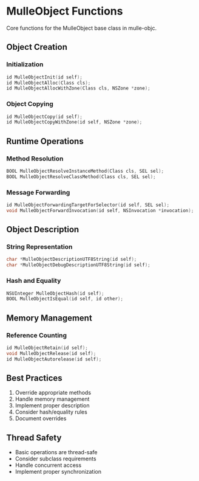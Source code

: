 # MulleObject Functions

Core functions for the MulleObject base class in mulle-objc.

## Object Creation

### Initialization

``` c
id MulleObjectInit(id self);
id MulleObjectAlloc(Class cls);
id MulleObjectAllocWithZone(Class cls, NSZone *zone);
```

### Object Copying

``` c
id MulleObjectCopy(id self);
id MulleObjectCopyWithZone(id self, NSZone *zone);
```

## Runtime Operations

### Method Resolution

``` c
BOOL MulleObjectResolveInstanceMethod(Class cls, SEL sel);
BOOL MulleObjectResolveClassMethod(Class cls, SEL sel);
```

### Message Forwarding

``` c
id MulleObjectForwardingTargetForSelector(id self, SEL sel);
void MulleObjectForwardInvocation(id self, NSInvocation *invocation);
```

## Object Description

### String Representation

``` c
char *MulleObjectDescriptionUTF8String(id self);
char *MulleObjectDebugDescriptionUTF8String(id self);
```

### Hash and Equality

``` c
NSUInteger MulleObjectHash(id self);
BOOL MulleObjectIsEqual(id self, id other);
```

## Memory Management

### Reference Counting

``` c
id MulleObjectRetain(id self);
void MulleObjectRelease(id self);
id MulleObjectAutorelease(id self);
```

## Best Practices

1.  Override appropriate methods
2.  Handle memory management
3.  Implement proper description
4.  Consider hash/equality rules
5.  Document overrides

## Thread Safety

-   Basic operations are thread-safe
-   Consider subclass requirements
-   Handle concurrent access
-   Implement proper synchronization
